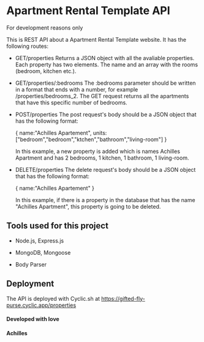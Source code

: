 # Apartment Rental Template API

For development reasons only

This is REST API about a Apartment Rental Template website. It has the following routes:

- GET/properties
  Returns a JSON object with all the avaliable properties. Each property has two elements. The name and an array with the rooms (bedroom, kitchen etc.).

- GET/properties/:bedrooms
  The :bedrooms parameter should be written in a format that ends with a number, for example /properties/bedrooms_2. The GET request returns all the apartments that have this specific number of bedrooms.
- POST/properties
  The post request's body should be a JSON object that has the following format:

  {
  name:"Achilles Apartement",
  units:["bedroom","bedroom","ktchen","bathroom","living-room"]
  }

  In this example, a new property is added which is names Achilles Apartment and has 2 bedrooms, 1 kitchen, 1 bathroom, 1 living-room.

- DELETE/properties
  The delete request's body should be a JSON object that has the following format:

  {
  name:"Achilles Apartement"
  }

  In this example, if there is a property in the database that has the name "Achilles Apartment", this property is going to be deleted.

## Tools used for this project

- Node.js, Express.js

- MongoDB, Mongoose

- Body Parser

## Deployment

The API is deployed with Cyclic.sh at https://gifted-fly-purse.cyclic.app/properties

#### Developed with love

#### Achilles
